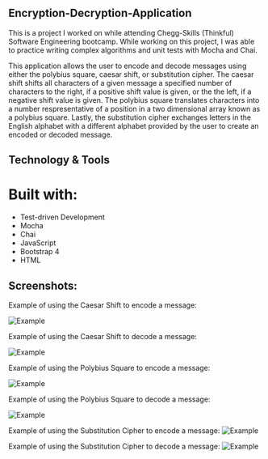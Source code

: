 ## Encryption-Decryption-Application

This is a project I worked on while attending Chegg-Skills (Thinkful) Software Engineering bootcamp. While working on this project, I was able to practice writing complex algorithms and unit tests with Mocha and Chai.

This application allows the user to encode and decode messages using either the polybius square, caesar shift, or substitution cipher. The caesar shift shifts all characters of a given message a specified number of characters to the right, if a positive shift value is given, or the the left, if a negative shift value is given. The polybius square translates characters into a number respresentative of a position in a two dimensional array known as a polybius square. Lastly, the substitution cipher exchanges letters in the English alphabet with a different alphabet provided by the user to create an encoded or decoded message.

## Technology & Tools

# Built with:

- Test-driven Development
- Mocha
- Chai
- JavaScript
- Bootstrap 4
- HTML

## Screenshots:

 Example of using the Caesar Shift to encode a message:

![Example](https://github.com/Mona-Nabil/Encryption-Decryption-Application/assets/134805506/3b234fb3-aefa-4883-8485-4108e8845e7c)

 Example of using the Caesar Shift to decode a message:

![Example](https://github.com/Mona-Nabil/Encryption-Decryption-Application/assets/134805506/b96f72c1-fa29-439f-94c6-7f0a24f7bef1)

 Example of using the Polybius Square to encode a message:

![Example](https://github.com/Mona-Nabil/Encryption-Decryption-Application/assets/134805506/5e8c883c-4917-4f33-ab95-7d3bfca3ed3d)

  Example of using the Polybius Square to decode a message:

  ![Example](https://github.com/Mona-Nabil/Encryption-Decryption-Application/assets/134805506/f9c84bdf-aead-45a6-9763-764a20980646)

  Example of using the Substitution Cipher to encode a message:
    ![Example](https://github.com/Mona-Nabil/Encryption-Decryption-Application/assets/134805506/c6eb5310-7029-4491-8d06-ac8f7c318f61)

 Example of using the Substitution Cipher to decode a message:
   ![Example](https://github.com/Mona-Nabil/Encryption-Decryption-Application/assets/134805506/1a710de4-6440-4be8-9867-4d20253201ac)



